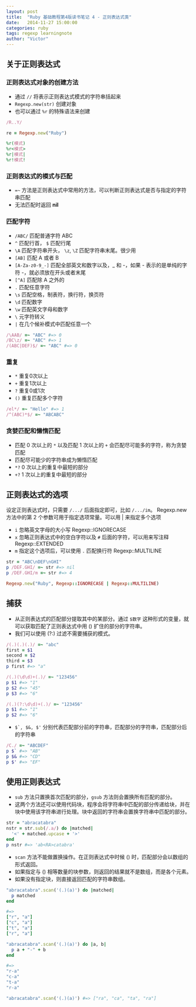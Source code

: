 ```yaml
---
layout: post
title:  "Ruby 基础教程第4版读书笔记 4 - 正则表达式类"
date:   2014-11-27 15:00:00
categories: ruby
tags: regexp learningnote
author: "Victor"
---
```


## 关于正则表达式

### 正则表达式对象的创建方法

* 通过 ```//``` 将表示正则表达式模式的字符串括起来
* ```Regexp.new(str)``` 创建对象
* 也可以通过 ```%r``` 的特殊语法来创建

```ruby
/R..Y/

re = Regexp.new("Ruby")

%r(模式)
%r<模式>
%r|模式|
%r!模式!
```

### 正则表达式的模式与匹配

* ```=~``` 方法是正则表达式中常用的方法，可以判断正则表达式是否与指定的字符串匹配
* 无法匹配时返回 **nil**

### 匹配字符

* ```/ABC/``` 匹配普通字符 ABC
* ```^``` 匹配行首， ```$``` 匹配行尾
* ```\A``` 匹配字符串开头， ```\z```, ```\Z``` 匹配字符串末尾。很少用
* ```[AB]``` 匹配 A 或者 B
* ```[A-Za-z0-9_-]``` 匹配全部英文和数字以及，_ 和 -，如果 - 表示的是单纯的字符 -，就必须放在开头或者末尾
* ```[^A]``` 匹配除 A 之外的
* ```.``` 匹配任意字符
* ```\s``` 匹配空格，制表符，换行符，换页符
* ```\d``` 匹配数字
* ```\w``` 匹配英文字母和数字
* ```\``` 元字符转义
* ```|``` 在几个候补模式中匹配任意一个

```ruby
/\AAB/ =~ "ABC" #=> 0
/BC\z/ =~ "ABC" #=> 1
/(ABC|DEF)$/ =~ "ABC" #=> 0
```

### 重复

* ```*``` 重复0次以上
* ```+``` 重复1次以上
* ```?``` 重复0或1次
* ```()``` 重复匹配多个字符

```ruby
/el*/ =~ "Hello" #=> 1
/^(ABC)*$/ =~ "ABCABC"
```

### 贪婪匹配和懒惰匹配

* 匹配 0 次以上的 ```*``` 以及匹配 1 次以上的 ```+``` 会匹配尽可能多的字符，称为贪婪匹配
* 匹配尽可能少的字符串成为懒惰匹配
* ```*?``` 0 次以上的重复中最短的部分
* ```+?``` 1 次以上的重复中最短的部分


## 正则表达式的选项

设定正则表达式时，只需要 ```/.../``` 后面指定即可，比如 ```/.../im```。
Regexp.new 方法中的第 2 个参数可用于指定选项常量。可以用 | 来指定多个选项

* ```i``` 忽略英文字母的大小写 Regexp::IGNORECASE
* ```x``` 忽略正则表达式中的空白字符以及 ```#``` 后面的字符，可以用来写注释 Regexp::EXTENDED
* ```m``` 指定这个选项后，可以使用 ```.``` 匹配换行符 Regexp::MULTILINE

```ruby
str = "ABC\nDEF\nGHI"
p /DEF.GHI/ =~ str #=> nil
p /DEF.GHI/m =~ str #=> 4
```

```ruby
Regexp.new("Ruby", Regexp::IGNORECASE | Regexp::MULTILINE)
```

## 捕获

* 从正则表达式的匹配部分提取其中的某部分。通过 ```$数字``` 这种形式的变量，就可以获取匹配了正则表达式中用 () 扩住的部分的字符串。
* 我们可以使用 (?:) 过滤不需要捕获的模式。

```ruby
/(.)(.)(.)/ =~ "abc"
first = $1
second = $2
third = $3
p first #=> "a"
```

```ruby
/(.)(\d\d)+(.)/ =~ "123456"
p $1 #=> "1"
p $2 #=> "45"
p $3 #=> "6"

/(.)(?:\d\d)+(.)/ =~ "123456"
p $1 #=> "1"
p $2 #=> "6"
```

* ```$`, $&, $'``` 分别代表匹配部分前的字符串，匹配部分的字符串，匹配部分后的字符串

```ruby
/C./ =~ "ABCDEF"
p $` #=> "AB"
p $& #=> "CD"
p $' #=> "EF"
```

## 使用正则表达式

* ```sub``` 方法只置换首次匹配的部分，```gsub``` 方法则会置换所有匹配的部分。
* 这两个方法还可以使用代码块，程序会将字符串中匹配的部分传递给块，并在块中使用该字符串进行处理。块中返回的字符串会置换字符串中匹配的部分。

```ruby
str = "abracatabra"
nstr = str.sub(/.a/) do |matched|
  '<' + matched.upcase + '>'
end
p nstr #=> 'ab<RA>catabra'
```

* ```scan``` 方法不能做置换操作。在正则表达式中时候 () 时，匹配部分会以数组的形式返回。
* 如果指定与 () 相等数量的块参数，则返回的结果就不是数组，而是各个元素。
* 如果没有指定块，则直接返回匹配的字符串数组。

```ruby
"abracatabra".scan('(.)(a)') do |matched|
  p matched
end

#=>
["r", "a"]
["c", "a"]
["t", "a"]
["r", "a"]
```

```ruby
"abracatabra".scan('(.)(a)') do |a, b|
  p a + "-" + b
end

#=>
"r-a"
"c-a"
"t-a"
"r-a"
```

```ruby
"abracatabra".scan('(.)(a)') #=> ["ra", "ca", "ta", "ra"]
```
